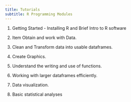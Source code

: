 ```yaml
---
title: Tutorials 
subtitle: R Programming Modules
---
```



1. Getting Started - Installing R and Brief Intro to R software

2. Item Obtain and work with Data.

3. Clean and Transform data into usable dataframes.

4. Create Graphics.

5. Understand the writing and use of functions.

6. Working with larger dataframes efficiently.

7. Data visualization.

8. Basic statistical analyses
